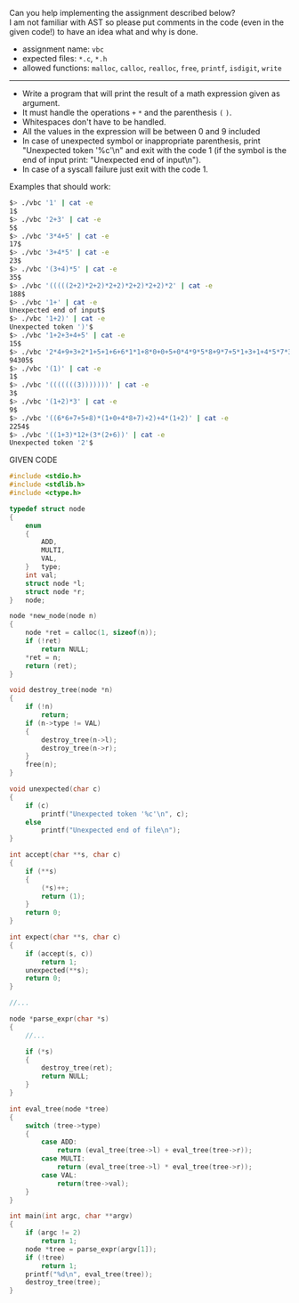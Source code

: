 Can you help implementing the assignment described below? \
I am not familiar with AST so please put comments in the code (even in the given code!) to have an idea what and why is done.

- assignment name: `vbc`
- expected files: `*.c`, `*.h`
- allowed functions: `malloc`, `calloc`, `realloc`, `free`, `printf`, `isdigit`, `write`

---------------------------------------

- Write a program that will print the result of a math expression given as argument.
- It must handle the operations `+` `*` and the parenthesis `(` `)`.
- Whitespaces don't have to be handled.
- All the values in the expression will be between 0 and 9 included
- In case of unexpected symbol or inappropriate parenthesis, print "Unexpected token '%c'\n" and exit with the code 1 (if the symbol is the end of input print: "Unexpected end of input\n").
- In case of a syscall failure just exit with the code 1.

Examples that should work:

```bash
$> ./vbc '1' | cat -e
1$
$> ./vbc '2+3' | cat -e
5$
$> ./vbc '3*4+5' | cat -e
17$
$> ./vbc '3+4*5' | cat -e
23$
$> ./vbc '(3+4)*5' | cat -e
35$
$> ./vbc '(((((2+2)*2+2)*2+2)*2+2)*2+2)*2' | cat -e
188$
$> ./vbc '1+' | cat -e
Unexpected end of input$
$> ./vbc '1+2)' | cat -e
Unexpected token ')'$
$> ./vbc '1+2+3+4+5' | cat -e
15$
$> ./vbc '2*4+9+3+2*1+5+1+6+6*1*1+8*0+0+5+0*4*9*5*8+9*7+5*1+3+1+4*5*7*3+0*3+4*8+8+8+4*0*5*3+5+4+5*7+9+6*6+7+9*2*6*9+2+1*3*7*1*1*5+1+2+7+4+3*4*2+0+4*4*2*2+6+7*5+9+0+8*4+6*7+5+4*4+2+5*5+1+6+3*5*9*9+7*4*3+7+4*9+3+0+1*8+1+2*9*4*5*1+0*1*9+5*3*5+9*6+5*4+5+5*8*6*4*9*2+0+0+1*5*3+6*8*0+0+2*3+7*5*6+8+6*6+9+3+7+0*0+5+2*8+2*7*2+3+9*1*4*8*7*9+2*0+1*6*4*2+8*8*3*1+8+2*4+8*3+8*3+9*5+2*3+9*5*6*4+3*6*6+7+4*8+0+2+9*8*0*6*8*1*2*7+0*5+6*5+0*2+7+2+3+8*7+6+1*3+5+4*5*4*6*1+4*7+9*0+4+9*8+7+5+6+2+6+1+1+1*6*0*9+7+6*2+4*4+1*6*2*9+3+0+0*1*8+4+6*2+6+2*7+7+0*9+6+2*1+6*5*2*3*5*2*6*4+2*9*2*4*5*2*2*3+8+8*3*2*3+0*5+9*6+8+3*1+6*9+8+9*2*0+2' | cat -e
94305$
$> ./vbc '(1)' | cat -e
1$
$> ./vbc '(((((((3)))))))' | cat -e
3$
$> ./vbc '(1+2)*3' | cat -e
9$
$> ./vbc '((6*6+7+5+8)*(1+0+4*8+7)+2)+4*(1+2)' | cat -e
2254$
$> ./vbc '((1+3)*12+(3*(2+6))' | cat -e
Unexpected token '2'$
```

GIVEN CODE

```c
#include <stdio.h>
#include <stdlib.h>
#include <ctype.h>

typedef struct node
{
	enum
	{
		ADD,
		MULTI,
		VAL,
	}	type;
	int val;
	struct node *l;
	struct node *r;
}	node;

node *new_node(node n)
{
	node *ret = calloc(1, sizeof(n));
	if (!ret)
		return NULL;
	*ret = n;
	return (ret);
}

void destroy_tree(node *n)
{
	if (!n)
		return;
	if (n->type != VAL)
	{
		destroy_tree(n->l);
		destroy_tree(n->r);
	}
	free(n);
}

void unexpected(char c)
{
	if (c)
		printf("Unexpected token '%c'\n", c);
	else
		printf("Unexpected end of file\n");
}

int accept(char **s, char c)
{
	if (**s)
	{
		(*s)++;
		return (1);
	}
	return 0;
}

int expect(char **s, char c)
{
	if (accept(s, c))
		return 1;
	unexpected(**s);
	return 0;
}

//...

node *parse_expr(char *s)
{
	//...

	if (*s)
	{
		destroy_tree(ret);
		return NULL;
	}
}

int eval_tree(node *tree)
{
	switch (tree->type)
	{
		case ADD:
			return (eval_tree(tree->l) + eval_tree(tree->r));
		case MULTI:
			return (eval_tree(tree->l) * eval_tree(tree->r));
		case VAL:
			return(tree->val);
	}
}

int main(int argc, char **argv)
{
	if (argc != 2)
		return 1;
	node *tree = parse_expr(argv[1]);
	if (!tree)
		return 1;
	printf("%d\n", eval_tree(tree));
	destroy_tree(tree);
}
```



